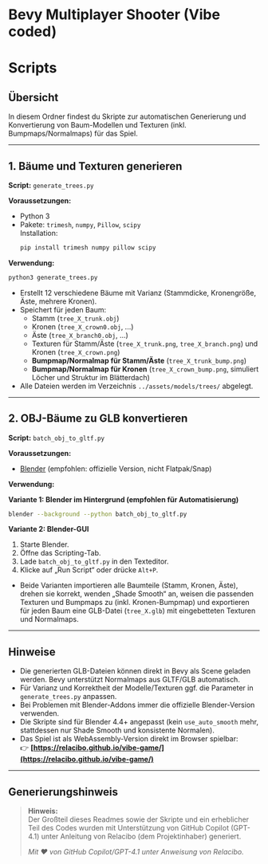# Bevy Multiplayer Shooter (Vibe coded)

# Scripts

## Übersicht

In diesem Ordner findest du Skripte zur automatischen Generierung und Konvertierung von Baum-Modellen und Texturen (inkl. Bumpmaps/Normalmaps) für das Spiel.

---

## 1. Bäume und Texturen generieren

**Script:** `generate_trees.py`

**Voraussetzungen:**  
- Python 3  
- Pakete: `trimesh`, `numpy`, `Pillow`, `scipy`  
  Installation:  
  ```sh
  pip install trimesh numpy pillow scipy
  ```

**Verwendung:**  
```sh
python3 generate_trees.py
```
- Erstellt 12 verschiedene Bäume mit Varianz (Stammdicke, Kronengröße, Äste, mehrere Kronen).
- Speichert für jeden Baum:
  - Stamm (`tree_X_trunk.obj`)
  - Kronen (`tree_X_crown0.obj`, ...)
  - Äste (`tree_X_branch0.obj`, ...)
  - Texturen für Stamm/Äste (`tree_X_trunk.png`, `tree_X_branch.png`) und Kronen (`tree_X_crown.png`)
  - **Bumpmap/Normalmap für Stamm/Äste** (`tree_X_trunk_bump.png`)
  - **Bumpmap/Normalmap für Kronen** (`tree_X_crown_bump.png`, simuliert Löcher und Struktur im Blätterdach)
- Alle Dateien werden im Verzeichnis `../assets/models/trees/` abgelegt.

---

## 2. OBJ-Bäume zu GLB konvertieren

**Script:** `batch_obj_to_gltf.py`

**Voraussetzungen:**  
- [Blender](https://www.blender.org/download/) (empfohlen: offizielle Version, nicht Flatpak/Snap)

**Verwendung:**  

**Variante 1: Blender im Hintergrund (empfohlen für Automatisierung)**
```sh
blender --background --python batch_obj_to_gltf.py
```

**Variante 2: Blender-GUI**
1. Starte Blender.
2. Öffne das Scripting-Tab.
3. Lade `batch_obj_to_gltf.py` in den Texteditor.
4. Klicke auf „Run Script“ oder drücke `Alt+P`.

- Beide Varianten importieren alle Baumteile (Stamm, Kronen, Äste), drehen sie korrekt, wenden „Shade Smooth“ an, weisen die passenden Texturen und Bumpmaps zu (inkl. Kronen-Bumpmap) und exportieren für jeden Baum eine GLB-Datei (`tree_X.glb`) mit eingebetteten Texturen und Normalmaps.

---

## Hinweise

- Die generierten GLB-Dateien können direkt in Bevy als Scene geladen werden. Bevy unterstützt Normalmaps aus GLTF/GLB automatisch.
- Für Varianz und Korrektheit der Modelle/Texturen ggf. die Parameter in `generate_trees.py` anpassen.
- Bei Problemen mit Blender-Addons immer die offizielle Blender-Version verwenden.
- Die Skripte sind für Blender 4.4+ angepasst (kein `use_auto_smooth` mehr, stattdessen nur Shade Smooth und konsistente Normalen).
- Das Spiel ist als WebAssembly-Version direkt im Browser spielbar:  
  👉 **[https://relacibo.github.io/vibe-game/](https://relacibo.github.io/vibe-game/)**

---

## Generierungshinweis

> **Hinweis:**  
> Der Großteil dieses Readmes sowie der Skripte und ein erheblicher Teil des Codes wurden mit Unterstützung von GitHub Copilot (GPT-4.1) unter Anleitung von Relacibo (dem Projektinhaber) generiert.  
>  
> _Mit ❤️ von GitHub Copilot/GPT-4.1 unter Anweisung von Relacibo._
